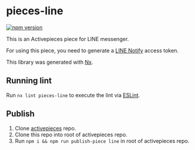 # pieces-line
[![npm version](https://badge.fury.io/js/pieces-line.svg)](https://badge.fury.io/js/pieces-line)

This is an Activepieces piece for LINE messenger.

For using this piece, you need to generate a [LINE Notify](https://notify-bot.line.me/) access token.

This library was generated with [Nx](https://nx.dev).

## Running lint

Run `nx lint pieces-line` to execute the lint via [ESLint](https://eslint.org/).

## Publish

1. Clone [activepieces](https://github.com/activepieces/activepieces) repo.
2. Clone this repo into root of activepieces repo.
3. Run `npm i && npm run publish-piece line` in root of activepieces repo.